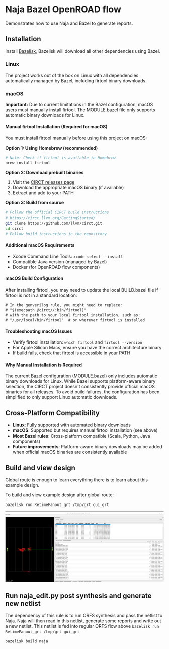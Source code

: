 <!--
SPDX-License-Identifier: MIT
-->
# Naja Bazel OpenROAD flow

Demonstrates how to use Naja and Bazel to generate reports.

## Installation

Install [Bazelisk](https://bazel.build/install/bazelisk), Bazelisk will download all other dependencies using Bazel.

### Linux

The project works out of the box on Linux with all dependencies automatically managed by Bazel, including firtool binary downloads.

### macOS

**Important:** Due to current limitations in the Bazel configuration, macOS users must manually install firtool. The MODULE.bazel file only supports automatic binary downloads for Linux.

#### Manual firtool Installation (Required for macOS)

You must install firtool manually before using this project on macOS:

**Option 1: Using Homebrew (recommended)**
```bash
# Note: Check if firtool is available in Homebrew
brew install firtool
```

**Option 2: Download prebuilt binaries**
1. Visit the [CIRCT releases page](https://github.com/llvm/circt/releases/tag/firtool-1.108.0)
2. Download the appropriate macOS binary (if available)
3. Extract and add to your PATH

**Option 3: Build from source**
```bash
# Follow the official CIRCT build instructions
# https://circt.llvm.org/GettingStarted/
git clone https://github.com/llvm/circt.git
cd circt
# Follow build instructions in the repository
```

#### Additional macOS Requirements
- Xcode Command Line Tools: `xcode-select --install`
- Compatible Java version (managed by Bazel)
- Docker (for OpenROAD flow components)

#### macOS Build Configuration

After installing firtool, you may need to update the local BUILD.bazel file if firtool is not in a standard location:

```starlark
# In the genverilog rule, you might need to replace:
# "$(execpath @circt//:bin/firtool)"
# with the path to your local firtool installation, such as:
# "/usr/local/bin/firtool"  # or wherever firtool is installed
```

#### Troubleshooting macOS Issues
- Verify firtool installation: `which firtool` and `firtool --version`
- For Apple Silicon Macs, ensure you have the correct architecture binary
- If build fails, check that firtool is accessible in your PATH

#### Why Manual Installation is Required

The current Bazel configuration (MODULE.bazel) only includes automatic binary downloads for Linux. While Bazel supports platform-aware binary selection, the CIRCT project doesn't consistently provide official macOS binaries for all releases. To avoid build failures, the configuration has been simplified to only support Linux automatic downloads.

## Cross-Platform Compatibility

- **Linux**: Fully supported with automated binary downloads
- **macOS**: Supported but requires manual firtool installation (see above)
- **Most Bazel rules**: Cross-platform compatible (Scala, Python, Java components)
- **Future improvements**: Platform-aware binary downloads may be added when official macOS binaries are consistently available

## Build and view design

Global route is enough to learn everything there is to learn about this example design.

To build and view example design after global route:

    bazelisk run RetimeFanout_grt /tmp/grt gui_grt

![View design](view-design.png)

## Run naja_edit.py post synthesis and generate new netlist

The dependency of this rule is to run ORFS synthesis and pass the netlist to Naja. Naja will then read in this netlist, generate some reports and write out a new netlist. This netlist is fed into regular ORFS flow above `bazelisk run RetimeFanout_grt /tmp/grt gui_grt`

    bazelisk build naja
